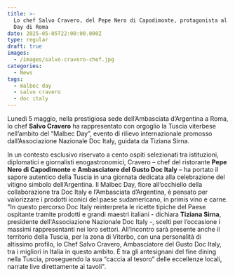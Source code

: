```yaml
---
title: >-
  Lo chef Salvo Cravero, del Pepe Nero di Capodimonte, protagonista al Malbec
  Day di Roma
date: 2025-05-05T22:00:00.000Z
type: regular
draft: true
images:
  - /images/salvo-cravero-chef.jpg
categories:
  - News
tags:
  - malbec day
  - salvo cravero
  - doc italy
---
```


Lunedì 5 maggio, nella prestigiosa sede dell’Ambasciata d’Argentina a Roma, lo chef **Salvo Cravero** ha rappresentato con orgoglio la Tuscia viterbese nell’ambito del “Malbec Day”, evento di rilievo internazionale promosso dall’Associazione Nazionale Doc Italy, guidata da Tiziana Sirna.

In un contesto esclusivo riservato a cento ospiti selezionati tra istituzioni, diplomatici e giornalisti enogastronomici, Cravero – chef del ristorante **Pepe Nero di Capodimonte** e **Ambasciatore del Gusto Doc Italy** – ha portato il sapore autentico della Tuscia in una giornata dedicata alla celebrazione del vitigno simbolo dell’Argentina. Il Malbec Day, fiore all’occhiello della collaborazione tra Doc Italy e l’Ambasciata d’Argentina, è pensato per valorizzare i prodotti iconici del paese sudamericano, in primis vino e carne. "In questo percorso Doc Italy reinterpreta le ricette tipiche del Paese ospitante tramite prodotti e grandi maestri italiani - dichiara **Tiziana Sirna**, presidente dell'Associazione Nazionale Doc Italy -, scelti per l’occasione i massimi rappresentanti nei loro settori. All’incontro sarà presente anche il territorio della Tuscia, per la zona di Viterbo, con una personalità di altissimo profilo, lo Chef Salvo Cravero, Ambasciatore del Gusto Doc Italy, tra i migliori in Italia in questo ambito. È tra gli antesignani del fine dining nella Tuscia, proseguendo la sua “caccia al tesoro” delle eccellenze locali, narrate live direttamente ai tavoli".
